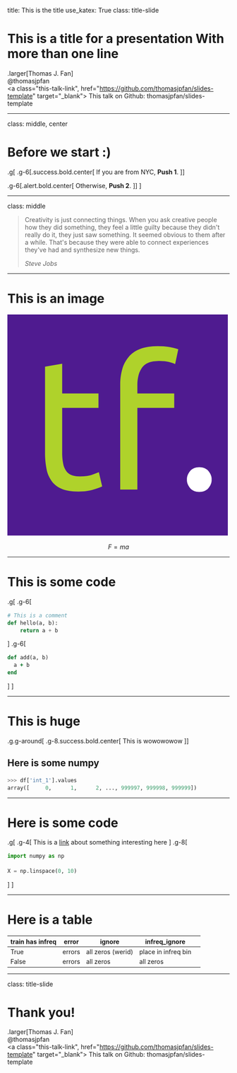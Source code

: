 title: This is the title
use_katex: True
class: title-slide

# This is a title for a presentation With more than one line

.larger[Thomas J. Fan]<br>
@thomasjpfan<br>
<a href="https://www.github.com/thomasjpfan" target="_blank"><span class="icon icon-github icon-left"></span></a>
<a href="https://www.twitter.com/thomasjpfan" target="_blank"><span class="icon icon-twitter"></span></a>
<a class="this-talk-link", href="https://github.com/thomasjpfan/slides-template" target="_blank">
This talk on Github: thomasjpfan/slides-template</a>

---

class: middle, center

# Before we start :)

.g[
.g-6[.success.bold.center[
    If you are from NYC, **Push 1**.
]]

.g-6[.alert.bold.center[
    Otherwise, **Push 2**.
]]
]

---

class: middle

> Creativity is just connecting things. When you ask creative people how they did something,
> they feel a little guilty because they didn't really do it, they just saw something.
> It seemed obvious to them after a while. That's because they were able to connect
> experiences they've had and synthesize new things.
>
> <cite>Steve Jobs</cite>

---

# This is an image


![:scale 40%](images/favicon_org.png)

$$
F=ma
$$

---

# This is some code

.g[
.g-6[
```python
# This is a comment
def hello(a, b):
    return a + b
```
]
.g-6[

```ruby
def add(a, b)
  a + b
end
```
]
]

---

# This is huge

.g.g-around[
.g-8.success.bold.center[
    This is wowowowow
]]

## Here is some numpy

```py
>>> df['int_1'].values
array([     0,      1,      2, ..., 999997, 999998, 999999])
```


---

# Here is some code

.g[
.g-4[
This is a [link](https://thomasjpfan.com) about something interesting here
]
.g-8[
```python
import numpy as np

X = np.linspace(0, 10)
```
]
]


---

# Here is a table

| train has infreq | error  | ignore            | infreq_ignore       |   |
|------------------|--------|-------------------|---------------------|---|
| True             | errors | all zeros (werid) | place in infreq bin |   |
| False            | errors | all zeros         | all zeros           |   |

---

class: title-slide

# Thank you!

.larger[Thomas J. Fan]<br>
@thomasjpfan<br>
<a href="https://www.github.com/thomasjpfan" target="_blank"><span class="icon icon-github icon-left"></span></a>
<a href="https://www.twitter.com/thomasjpfan" target="_blank"><span class="icon icon-twitter"></span></a>
<a class="this-talk-link", href="https://github.com/thomasjpfan/slides-template" target="_blank">
This talk on Github: thomasjpfan/slides-template</a>
